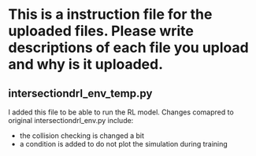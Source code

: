 # This is a instruction file for the uploaded files. Please write descriptions of each file you upload and why is it uploaded.

## intersectiondrl_env_temp.py
I added this file to be able to run the RL model. Changes comapred to original intersectiondrl_env.py include:
- the collision checking is changed a bit
- a condition is added to do not plot the simulation during training 